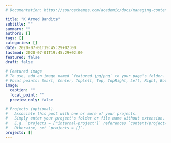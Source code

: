 ```yaml
---
# Documentation: https://sourcethemes.com/academic/docs/managing-content/

title: "K Armed Bandits"
subtitle: ""
summary: ""
authors: []
tags: []
categories: []
date: 2020-07-01T19:45:29+02:00
lastmod: 2020-07-01T19:45:29+02:00
featured: false
draft: false

# Featured image
# To use, add an image named `featured.jpg/png` to your page's folder.
# Focal points: Smart, Center, TopLeft, Top, TopRight, Left, Right, BottomLeft, Bottom, BottomRight.
image:
  caption: ""
  focal_point: ""
  preview_only: false

# Projects (optional).
#   Associate this post with one or more of your projects.
#   Simply enter your project's folder or file name without extension.
#   E.g. `projects = ["internal-project"]` references `content/project/deep-learning/index.md`.
#   Otherwise, set `projects = []`.
projects: []
---
```

